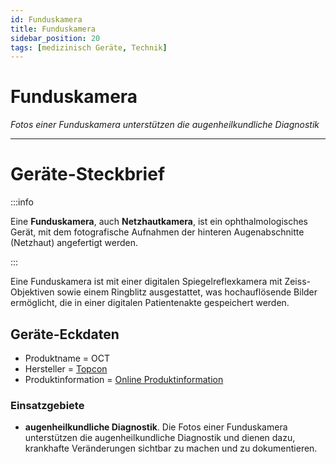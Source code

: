 ```yaml
---
id: Funduskamera
title: Funduskamera 
sidebar_position: 20
tags: [medizinisch Geräte, Technik]
---
```


# Funduskamera

*Fotos einer Funduskamera unterstützen die augenheilkundliche Diagnostik*

------



# Geräte-Steckbrief

:::info

Eine **Funduskamera**, auch **Netzhautkamera**, ist ein ophthalmologisches Gerät, mit dem fotografische Aufnahmen der hinteren Augenabschnitte (Netzhaut) angefertigt werden. 

:::

Eine Funduskamera ist mit einer digitalen Spiegelreflexkamera mit Zeiss-Objektiven sowie einem Ringblitz ausgestattet, was hochauflösende Bilder ermöglicht, die in einer digitalen Patientenakte gespeichert werden. 



## Geräte-Eckdaten

-  Produktname = OCT 
-  Hersteller = [Topcon](https://topconhealthcare.eu/de_DE) 
-  Produktinformation = [Online Produktinformation](https://www.qnap.com/de-de/product/tvs-1282t3) 



### Einsatzgebiete

- **augenheilkundliche Diagnostik**. Die Fotos einer Funduskamera unterstützen die augenheilkundliche Diagnostik und dienen dazu, krankhafte Veränderungen sichtbar zu machen und zu dokumentieren.

